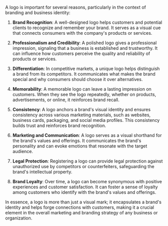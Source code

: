 A logo is important for several reasons, particularly in the context of branding and business identity:

1. **Brand Recognition**: A well-designed logo helps customers and potential clients to recognize and remember your brand. It serves as a visual cue that connects consumers with the company's products or services.

2. **Professionalism and Credibility**: A polished logo gives a professional impression, signaling that a business is established and trustworthy. It can influence how customers perceive the quality and reliability of products or services.

3. **Differentiation**: In competitive markets, a unique logo helps distinguish a brand from its competitors. It communicates what makes the brand special and why consumers should choose it over alternatives.

4. **Memorability**: A memorable logo can leave a lasting impression on customers. When they see the logo repeatedly, whether on products, advertisements, or online, it reinforces brand recall.

5. **Consistency**: A logo anchors a brand's visual identity and ensures consistency across various marketing materials, such as websites, business cards, packaging, and social media profiles. This consistency builds trust and reinforces brand recognition.

6. **Marketing and Communication**: A logo serves as a visual shorthand for the brand's values and offerings. It communicates the brand's personality and can evoke emotions that resonate with the target audience.

7. **Legal Protection**: Registering a logo can provide legal protection against unauthorized use by competitors or counterfeiters, safeguarding the brand's intellectual property.

8. **Brand Loyalty**: Over time, a logo can become synonymous with positive experiences and customer satisfaction. It can foster a sense of loyalty among customers who identify with the brand's values and offerings.

In essence, a logo is more than just a visual mark; it encapsulates a brand's identity and helps forge connections with customers, making it a crucial element in the overall marketing and branding strategy of any business or organization.
